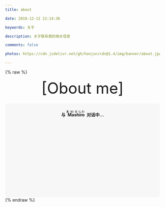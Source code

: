 ```yaml
---
title: about

date: 2018-12-12 22:14:36

keywords: 关于

description: 关于联系我的相关信息

comments: false

photos: https://cdn.jsdelivr.net/gh/honjun/cdn@1.4/img/banner/about.jpg

---
```

{% raw %}
<div class="entry-content">
  <div class="moe-mashiro" style="text-align:center; font-size: 50px; margin-bottom: 20px;">[Obout me]</div>
  <div id="hello-mashiro" class="popcontainer" style="min-height: 300px; padding: 2px 6px 4px; background-color: rgba(242, 242, 242, 0.5); border-radius: 10px;">
    <center>
    <p>
    </p>
    <h4>
    与&nbsp;<ruby>
    Mashiro&nbsp;<rp>
    （</rp>
    <rt>
    真（ま）白（しろ）</rt>
    <rp>
    ）</rp>
    </ruby>
    对话中...</h4>
    <p>
    </p>
    </center>
    <bot-ui></botui>
  </div>
</div>
<script src="/js/botui.js"></script>
<script>
bot_ui_ini()
</script>
{% endraw %}